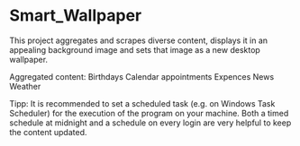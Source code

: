 # Smart_Wallpaper

This project aggregates and scrapes diverse content,
displays it in an appealing background image
and sets that image as a new desktop wallpaper.

Aggregated content:
    Birthdays
    Calendar appointments
    Expences
    News
    Weather

Tipp:
    It is recommended to set a scheduled task (e.g. on Windows Task Scheduler)
    for the execution of the program on your machine.
    Both a timed schedule at midnight and a schedule on every login
    are very helpful to keep the content updated.